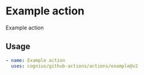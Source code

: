 # Example action

Example action

## Usage

```yaml
- name: Example action
  uses: cognius/github-actions/actions/example@v2
```

